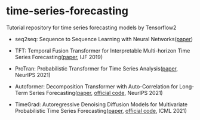 # time-series-forecasting

Tutorial repository for time series forecasting models by Tensorflow2

- seq2seq: Sequence to Sequence Learning with Neural Networks([paper](https://arxiv.org/abs/1409.3215))

- TFT: Temporal Fusion Transformer for Interpretable Multi-horizon Time Series Forecasting([paper](https://arxiv.org/pdf/1912.09363.pdf), IJF 2019)

- ProTran: Probabilistic Transformer for Time Series Analysis([paper](https://proceedings.neurips.cc/paper/2021/file/c68bd9055776bf38d8fc43c0ed283678-Paper.pdf), NeurIPS 2021)

- Autoformer: Decomposition Transformer with Auto-Correlation for Long-Term Series Forecasting([paper](https://arxiv.org/pdf/2106.13008.pdf), [official code](https://github.com/thuml/Autoformer), NeurIPS 2021)

- TimeGrad: Autoregressive Denoising Diffusion Models for Multivariate Probabilistic Time Series Forecasting([paper](https://arxiv.org/pdf/2101.12072.pdf), [official code](https://github.com/zalandoresearch/pytorch-ts), ICML 2021)
